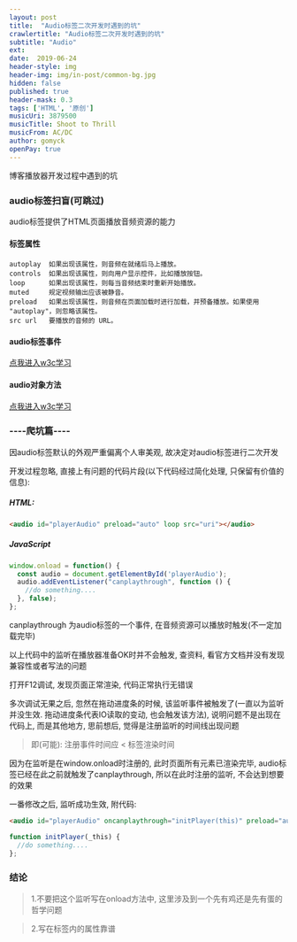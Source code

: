 ```yaml
---
layout: post
title:  "Audio标签二次开发时遇到的坑"
crawlertitle: "Audio标签二次开发时遇到的坑"
subtitle: "Audio"
ext:
date:  2019-06-24
header-style: img
header-img: img/in-post/common-bg.jpg
hidden: false
published: true
header-mask: 0.3
tags: ['HTML', '原创']
musicUri: 3879500
musicTitle: Shoot to Thrill
musicFrom: AC/DC
author: gomyck
openPay: true
---
```


博客播放器开发过程中遇到的坑

### audio标签扫盲(可跳过)

audio标签提供了HTML页面播放音频资源的能力

#### 标签属性
```text
autoplay  如果出现该属性，则音频在就绪后马上播放。
controls  如果出现该属性，则向用户显示控件，比如播放按钮。
loop      如果出现该属性，则每当音频结束时重新开始播放。
muted     规定视频输出应该被静音。
preload   如果出现该属性，则音频在页面加载时进行加载，并预备播放。如果使用 "autoplay"，则忽略该属性。
src url   要播放的音频的 URL。
```
#### audio标签事件

<a href="http://www.w3school.com.cn/tags/html_ref_eventattributes.asp" target="_blank">点我进入w3c学习</a>

#### audio对象方法

<a href="http://www.w3school.com.cn/jsref/dom_obj_audio.asp" target="_blank">点我进入w3c学习</a>

### ----爬坑篇----

因audio标签默认的外观严重偏离个人审美观, 故决定对audio标签进行二次开发

开发过程忽略, 直接上有问题的代码片段(以下代码经过简化处理, 只保留有价值的信息):

##### HTML:
```html
<audio id="playerAudio" preload="auto" loop src="uri"></audio>
```
##### JavaScript
```javascript
window.onload = function() {
  const audio = document.getElementById('playerAudio');
  audio.addEventListener("canplaythrough", function () {
    //do something....
  }, false);
};
```
canplaythrough 为audio标签的一个事件, 在音频资源可以播放时触发(不一定加载完毕)

以上代码中的监听在播放器准备OK时并不会触发, 查资料, 看官方文档并没有发现兼容性或者写法的问题

打开F12调试, 发现页面正常渲染, 代码正常执行无错误

多次调试无果之后, 忽然在拖动进度条的时候, 该监听事件被触发了(一直以为监听并没生效. 拖动进度条代表IO读取的变动, 也会触发该方法), 说明问题不是出现在代码上, 而是其他地方, 思前想后, 觉得是注册监听的时间线出现问题

> 即(可能): 注册事件时间应 \< 标签渲染时间

因为在监听是在window.onload时注册的, 此时页面所有元素已渲染完毕, audio标签已经在此之前就触发了canplaythrough, 所以在此时注册的监听, 不会达到想要的效果

一番修改之后, 监听成功生效, 附代码:

```html
<audio id="playerAudio" oncanplaythrough="initPlayer(this)" preload="auto" loop src="uri"></audio>
```
```javascript
function initPlayer(_this) {
  //do something....
};
```
### 结论

> 1.不要把这个监听写在onload方法中, 这里涉及到一个先有鸡还是先有蛋的哲学问题

> 2.写在标签内的属性靠谱




